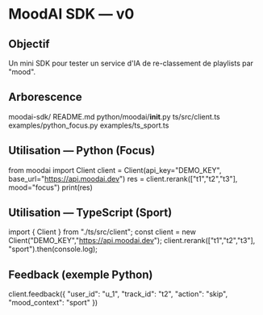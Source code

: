 # MoodAI SDK — v0

## Objectif
Un mini SDK pour tester un service d'IA de re-classement de playlists par "mood".

## Arborescence
moodai-sdk/
  README.md
  python/moodai/__init__.py
  ts/src/client.ts
  examples/python_focus.py
  examples/ts_sport.ts

## Utilisation — Python (Focus)
from moodai import Client
client = Client(api_key="DEMO_KEY", base_url="https://api.moodai.dev")
res = client.rerank(["t1","t2","t3"], mood="focus")
print(res)

## Utilisation — TypeScript (Sport)
import { Client } from "./ts/src/client";
const client = new Client("DEMO_KEY","https://api.moodai.dev");
client.rerank(["t1","t2","t3"], "sport").then(console.log);

## Feedback (exemple Python)
client.feedback({ "user_id": "u_1", "track_id": "t2", "action": "skip", "mood_context": "sport" })
